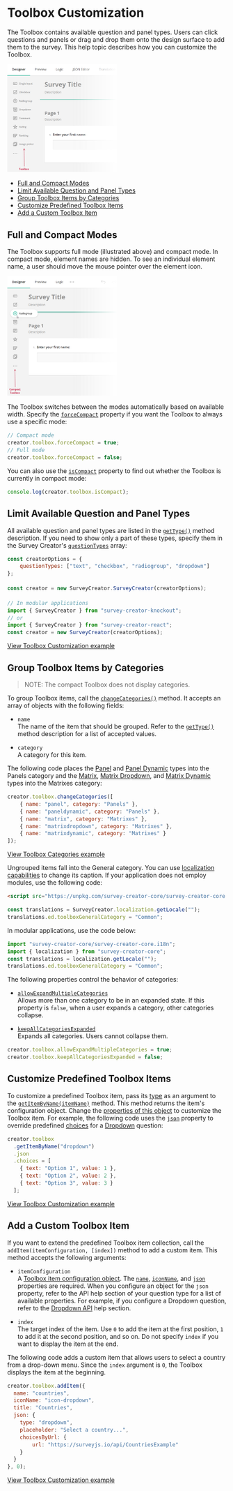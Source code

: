 # Toolbox Customization

The Toolbox contains available question and panel types. Users can click questions and panels or drag and drop them onto the design surface to add them to the survey. This help topic describes how you can customize the Toolbox.

<img src="./images/survey-creator-toolbox-full.png" alt="Survey Creator - Toolbox in full mode" width="50%">

- [Full and Compact Modes](#full-and-compact-modes)
- [Limit Available Question and Panel Types](#limit-available-question-and-panel-types)
- [Group Toolbox Items by Categories](#group-toolbox-items-by-categories)
- [Customize Predefined Toolbox Items](#customize-predefined-toolbox-items)
- [Add a Custom Toolbox Item](#add-a-custom-toolbox-item)

## Full and Compact Modes

The Toolbox supports full mode (illustrated above) and compact mode. In compact mode, element names are hidden. To see an individual element name, a user should move the mouse pointer over the element icon.

<img src="./images/survey-creator-toolbox-compact.png" alt="Survey Creator - Toolbox in compact mode" width="50%">

The Toolbox switches between the modes automatically based on available width. Specify the [`forceCompact`](https://surveyjs.io/Documentation/Survey-Creator?id=questiontoolbox#forceCompact) property if you want the Toolbox to always use a specific mode:

```js
// Compact mode
creator.toolbox.forceCompact = true;
// Full mode
creator.toolbox.forceCompact = false;
```

You can also use the [`isCompact`](https://surveyjs.io/Documentation/Survey-Creator?id=questiontoolbox#isCompact) property to find out whether the Toolbox is currently in compact mode:

```js
console.log(creator.toolbox.isCompact);
```

## Limit Available Question and Panel Types

All available question and panel types are listed in the [`getType()`](https://surveyjs.io/Documentation/Library?id=Question#getType) method description. If you need to show only a part of these types, specify them in the Survey Creator's [`questionTypes`](https://surveyjs.io/Documentation/Survey-Creator?id=ICreatorOptions#questionTypes) array:

```js
const creatorOptions = {
    questionTypes: ["text", "checkbox", "radiogroup", "dropdown"]
};

const creator = new SurveyCreator.SurveyCreator(creatorOptions);

// In modular applications
import { SurveyCreator } from "survey-creator-knockout";
// or
import { SurveyCreator } from "survey-creator-react";
const creator = new SurveyCreator(creatorOptions);
```

[View Toolbox Customization example](https://surveyjs.io/Examples/Survey-Creator?id=toolboxcustomization (linkStyle))

## Group Toolbox Items by Categories

> NOTE: The compact Toolbox does not display categories.

To group Toolbox items, call the [`changeCategories()`](https://surveyjs.io/Documentation/Survey-Creator?id=questiontoolbox#changeCategories) method. It accepts an array of objects with the following fields:

- `name`        
The name of the item that should be grouped. Refer to the [`getType()`](https://surveyjs.io/Documentation/Library?id=Question#getType) method description for a list of accepted values.

- `category`      
A category for this item.

The following code places the [Panel](https://surveyjs.io/Documentation/Library?id=panelmodel) and [Panel Dynamic](https://surveyjs.io/Documentation/Library?id=questionpaneldynamicmodel) types into the Panels category and the [Matrix](https://surveyjs.io/Documentation/Library?id=questionmatrixmodel), [Matrix Dropdown](https://surveyjs.io/Documentation/Library?id=questionmatrixdropdownmodel), and [Matrix Dynamic](https://surveyjs.io/Documentation/Library?id=questionmatrixdynamicmodel) types into the Matrixes category:

```js
creator.toolbox.changeCategories([
    { name: "panel", category: "Panels" }, 
    { name: "paneldynamic", category: "Panels" }, 
    { name: "matrix", category: "Matrixes" },
    { name: "matrixdropdown", category: "Matrixes" },
    { name: "matrixdynamic", category: "Matrixes" }
]);
```

[View Toolbox Categories example](https://surveyjs.io/Examples/Survey-Creator?id=toolboxcategories (linkStyle))

Ungrouped items fall into the General category. You can use [localization capabilities](#localize-survey-creator-ui) to change its caption. If your application does not employ modules, use the following code:

```html
<script src="https://unpkg.com/survey-creator-core/survey-creator-core.i18n.min.js"></script>
```

```js
const translations = SurveyCreator.localization.getLocale("");
translations.ed.toolboxGeneralCategory = "Common";
```

In modular applications, use the code below:

```js
import "survey-creator-core/survey-creator-core.i18n";
import { localization } from "survey-creator-core";
const translations = localization.getLocale("");
translations.ed.toolboxGeneralCategory = "Common";
```

The following properties control the behavior of categories:

- [`allowExpandMultipleCategories`](https://surveyjs.io/Documentation/Survey-Creator?id=questiontoolbox#allowExpandMultipleCategories)     
Allows more than one category to be in an expanded state. If this property is `false`, when a user expands a category, other categories collapse.

- [`keepAllCategoriesExpanded`](https://surveyjs.io/Documentation/Survey-Creator?id=questiontoolbox#keepAllCategoriesExpanded)       
Expands all categories. Users cannot collapse them.

```js
creator.toolbox.allowExpandMultipleCategories = true;
creator.toolbox.keepAllCategoriesExpanded = false;
```

## Customize Predefined Toolbox Items

To customize a predefined Toolbox item, pass its [type](https://surveyjs.io/Documentation/Library?id=Question#getType) as an argument to the [`getItemByName(itemName)`](https://surveyjs.io/Documentation/Survey-Creator?id=questiontoolbox#getItemByName) method. This method returns the item's configuration object. Change the [properties of this object](https://surveyjs.io/Documentation/Survey-Creator?id=iquestiontoolboxitem) to customize the Toolbox item. For example, the following code uses the [`json`](https://surveyjs.io/Documentation/Survey-Creator?id=iquestiontoolboxitem#json) property to override predefined [choices](https://surveyjs.io/Documentation/Library?id=questiondropdownmodel#choices) for a [Dropdown](https://surveyjs.io/Documentation/Library?id=questiondropdownmodel) question:

```js
creator.toolbox
  .getItemByName("dropdown")
  .json
  .choices = [
    { text: "Option 1", value: 1 },
    { text: "Option 2", value: 2 },
    { text: "Option 3", value: 3 }
  ];
```

[View Toolbox Customization example](https://surveyjs.io/Examples/Survey-Creator?id=toolboxcustomization (linkStyle))

## Add a Custom Toolbox Item

If you want to extend the predefined Toolbox item collection, call the `addItem(itemConfiguration, [index])` method to add a custom item. This method accepts the following arguments:

- `itemConfiguration`       
A [Toolbox item configuration object](https://surveyjs.io/Documentation/Survey-Creator?id=iquestiontoolboxitem). The [`name`](https://surveyjs.io/Documentation/Survey-Creator?id=iquestiontoolboxitem#name), [`iconName`](https://surveyjs.io/Documentation/Survey-Creator?id=iquestiontoolboxitem#iconName), and [`json`](https://surveyjs.io/Documentation/Survey-Creator?id=iquestiontoolboxitem#json) properties are required. When you configure an object for the `json` property, refer to the API help section of your question type for a list of available properties. For example, if you configure a Dropdown question, refer to the [Dropdown API](https://surveyjs.io/Documentation/Library?id=questiondropdownmodel) help section.

- `index`       
The target index of the item. Use `0` to add the item at the first position, `1` to add it at the second position, and so on. Do not specify `index` if you want to display the item at the end.

The following code adds a custom item that allows users to select a country from a drop-down menu. Since the `index` argument is `0`, the Toolbox displays the item at the beginning.

```js
creator.toolbox.addItem({
  name: "countries",
  iconName: "icon-dropdown",
  title: "Countries",
  json: {
    type: "dropdown",
    placeholder: "Select a country...",
    choicesByUrl: {
        url: "https://surveyjs.io/api/CountriesExample"
    }
  }
}, 0);
```

[View Toolbox Customization example](https://surveyjs.io/Examples/Survey-Creator?id=toolboxcustomization (linkStyle))

<!--

WE HAVEN'T COME UP WITH A VERSION FOR REACT YET

    ### Integrate Third-Party Components as Question Editors

    Survey Creator supports integration with the following third-party components out of the box:

    %LIST%

    To enable the integration with one of these components, reference or import the [surveyjs-widgets](https://github.com/surveyjs/custom-widgets) library next to the third-party component sources:

    ```html
    <script src="https://unpkg.com/surveyjs-widgets/surveyjs-widgets.min.js"></script>
    ```

    ```js
    import "survey-creator-core/survey-creator-core.i18n";
    ```

    If you did not find the desired component in the list above, refer to the following help topic for instructions on how to integrate any third-party component into Survey Creator: [Create Custom Widget](https://surveyjs.io/Documentation/Survey-Creator?id=Create-Custom-Widget).
-->

<!--  

NEW SURVEY CREATOR DOESN'T HAVE THE ADD TO TOOLBOX ADORNER YET 

    ### Save User-Defined Elements in the Toolbox

    By default, there is a “Add to Toolbox” button on an element (question/panel) in the designer. Your end-user may customize question/panel as he/she wants, add it into toolbox and then drop it on another page.

    You may go even further and persist the current Toolbox state, so the user may use these custom toolbox items for building other surveys.

    Let’s talk here about available options that you have.

    By default, a user may add only 3 elements from the designer. If there are already 3 custom/copied elements on the Toolbox, then on adding a new one, the first added element will be removed. To change the number of copied elements your user may have, you must set this property to the value you need:
    ```js
    creator.toolbox.copiedItemMaxCount = 10;
    ```
    To disable the ability of adding an element from designer into toolbox you will have to use **onElementAllowOperations** event. Here is the example:

    ```js
    creator.onElementAllowOperations.add(function(sender, options){
        options.allowAddToToolbox = false;
    });
    ```
    If you want to persist the copied items on the Toolbox for your end-user for another session or another survey, then you must use the copiedJsonText properties:

    ```js
    var savedItems = creator.toolbox.copiedJsonText; //save into localstorage or your database
    //....
    //Restored savedItems from localstorage or your database.
    creator.toolbox.copiedJsonText = savedItems;
    ```
-->